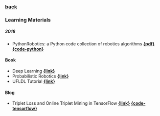 ### [back](README.md)

### Learning Materials
##### 2018
- PythonRobotics: a Python code collection of robotics algorithms [**{pdf}**](https://arxiv.org/pdf/1808.10703.pdf) [**{code-python}**](https://github.com/AtsushiSakai/PythonRobotics)

#### Book
- Deep Learning [**{link}**](https://www.deeplearningbook.org/)
- Probabilistic Robotics [**{link}**](http://www.probabilistic-robotics.org/)
- UFLDL Tutorial [**{link}**](http://deeplearning.stanford.edu/wiki/index.php/UFLDL_Tutorial)

#### Blog
- Triplet Loss and Online Triplet Mining in TensorFlow [**{link}**](https://omoindrot.github.io/triplet-loss) [**{code-tensorflow}**](https://github.com/omoindrot/tensorflow-triplet-loss)